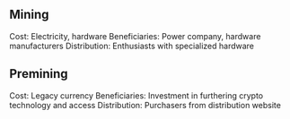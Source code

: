 ## Mining
Cost: Electricity, hardware
Beneficiaries: Power company, hardware manufacturers
Distribution: Enthusiasts with specialized hardware

## Premining
Cost: Legacy currency
Beneficiaries: Investment in furthering crypto technology and access
Distribution: Purchasers from distribution website